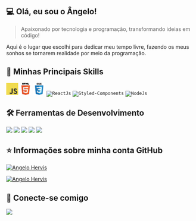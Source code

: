 ## 💻 Olá, eu sou o Ângelo!

> Apaixonado por tecnologia e programação, transformando ideias em código!

Aqui é o lugar que escolhi para dedicar meu tempo livre, fazendo os meus sonhos se tornarem realidade por meio da programação.

## 🚀 Minhas Principais Skills

<code><img height="32" src="https://raw.githubusercontent.com/github/explore/80688e429a7d4ef2fca1e82350fe8e3517d3494d/topics/javascript/javascript.png" alt="Javascript"/></code>
<code><img height="32" src="https://raw.githubusercontent.com/github/explore/80688e429a7d4ef2fca1e82350fe8e3517d3494d/topics/html/html.png" alt="HTML5"/></code>
<code><img height="32" src="https://raw.githubusercontent.com/github/explore/80688e429a7d4ef2fca1e82350fe8e3517d3494d/topics/css/css.png" alt="CSS"/></code>
<code><img height="42" src="https://dwglogo.com/wp-content/uploads/2017/09/1460px-React_logo.png" alt="ReactJs"/></code>
<code><img height="32" src="https://raw.githubusercontent.com/styled-components/brand/master/styled-components.png" alt="Styled-Components"/></code>
<code><img height="32" src="https://walde.co/wp-content/uploads/2016/09/nodejs_logo.png" alt="NodeJs"/></code>

## 🛠️ Ferramentas de Desenvolvimento

<code><img height="42" src="https://images-wixmp-ed30a86b8c4ca887773594c2.wixmp.com/f/217d5ea0-623d-40b1-9b31-027b904a5f15/ddjrgww-846ce429-3b0d-4ad8-bf6d-ac52dfe48201.png?token=eyJ0eXAiOiJKV1QiLCJhbGciOiJIUzI1NiJ9.eyJzdWIiOiJ1cm46YXBwOjdlMGQxODg5ODIyNjQzNzNhNWYwZDQxNWVhMGQyNmUwIiwiaXNzIjoidXJuOmFwcDo3ZTBkMTg4OTgyMjY0MzczYTVmMGQ0MTVlYTBkMjZlMCIsIm9iaiI6W1t7InBhdGgiOiJcL2ZcLzIxN2Q1ZWEwLTYyM2QtNDBiMS05YjMxLTAyN2I5MDRhNWYxNVwvZGRqcmd3dy04NDZjZTQyOS0zYjBkLTRhZDgtYmY2ZC1hYzUyZGZlNDgyMDEucG5nIn1dXSwiYXVkIjpbInVybjpzZXJ2aWNlOmZpbGUuZG93bmxvYWQiXX0.G0SE64OMLNEGI8vXb21JRl13RMfER1VP8Kh2Ig3oJaQ"></code>
<code><img height="42" src="https://cdn.iconscout.com/icon/free/png-512/figma-682083.png"></code>
<code><img height="32" src="https://cdn.worldvectorlogo.com/logos/coreldraw-gs2019-2.svg"></code>
<code><img height="42" src="https://cdn.worldvectorlogo.com/logos/canva-1.svg"></code>
<code><img height="42" src="https://git-scm.com/images/logos/downloads/Git-Icon-1788C.png"></code>


## ⭐ Informações sobre minha conta GitHub

[![Angelo Hervis](https://github-readme-stats.vercel.app/api?username=angelohervis&theme=dracula)](https://github.com/angelohervis/)

[![Angelo Hervis](https://github-readme-stats.vercel.app/api/top-langs/?username=angelohervis&hide=html&layout=compact&theme=dracula)](https://github.com/angelohervis/)

## 🔗 Conecte-se comigo

<a href="https://www.linkedin.com/in/angelo-hervis" alt="linkedin" target="_blank"><img height="32" src="https://cdn-icons-png.flaticon.com/512/174/174857.png"></a>

